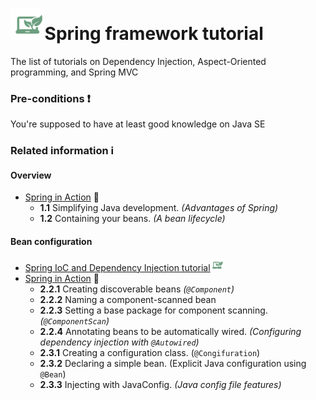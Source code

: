 # <img src="https://raw.githubusercontent.com/bobocode-projects/resources/master/image/logo_transparent_background.png" height=50/>Spring framework tutorial
The list of tutorials on Dependency Injection, Aspect-Oriented programming, and Spring MVC

### Pre-conditions :heavy_exclamation_mark:
You're supposed to have at least good knowledge on Java SE

### Related information :information_source:
#### Overview
* [Spring in Action](https://www.amazon.com/Spring-Action-Covers-4/dp/161729120X/ref=sr_1_1?s=books&ie=UTF8&qid=1538391717&sr=1-1&keywords=spring+in+action) :green_book: 
  * **1.1** Simplifying Java development. *(Advantages of Spring)*
  * **1.2** Containing your beans. *(A bean lifecycle)*
#### Bean configuration
* [Spring IoC and Dependency Injection tutorial](https://github.com/bobocode-projects/spring-framework-tutorial/tree/master/ioc-basics#spring-ioc-and-dependency-injection-tutorial)<img src="https://raw.githubusercontent.com/bobocode-projects/resources/master/image/logo_transparent_background.png" height=20/>
* [Spring in Action](https://www.amazon.com/Spring-Action-Covers-4/dp/161729120X/ref=sr_1_1?s=books&ie=UTF8&qid=1538391717&sr=1-1&keywords=spring+in+action) :green_book: 
  * **2.2.1** Creating discoverable beans *(`@Component`)*
  * **2.2.2** Naming a component-scanned bean
  * **2.2.3** Setting a base package for component scanning. *(`@ComponentScan`)*
  * **2.2.4** Annotating beans to be automatically wired. *(Configuring dependency injection with `@Autowired`)*
  * **2.3.1** Creating a configuration class. (`@Congifuration`)
  * **2.3.2** Declaring a simple bean. (Explicit Java configuration using `@Bean`)
  * **2.3.3** Injecting with JavaConfig. *(Java config file features)*